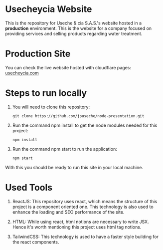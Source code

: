 ﻿# Usecheycia Website

This is the repository for Useche & cia S.A.S.'s website hosted in a **production** environment. This is the website for a company focused on providing services and selling products regarding water treatment.

# Production Site

You can check the live website hosted with cloudflare pages: [usecheycia.com](https://www.usecheycia.com/)

# Steps to run locally

1. You will need to clone this repository:
    ```
    git clone https://github.com/jpuseche/node-presentation.git
    ```
2. Run the command npm install to get the node modules needed for this project:
    ```
    npm install
    ```
3. Run the command npm start to run the application:
    ```
    npm start
    ```

With this you should be ready to run this site in your local machine.

# Used Tools

1. ReactJS: This repository uses react, which means the structure of this project is a component oriented one. This technology is also used to enhance the loading and SEO performance of the site.

2. HTML: While using react, html notions are necessary to write JSX. Hence it's worth mentioning this project uses html tag notions.

3. TailwindCSS: This technology is used to have a faster style building for the react components.


